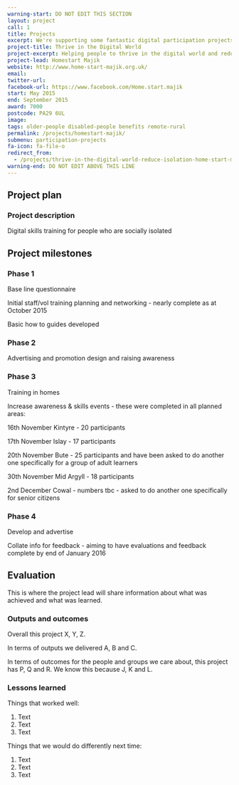 ```yaml
---
warning-start: DO NOT EDIT THIS SECTION
layout: project
call: 1
title: Projects
excerpt: We're supporting some fantastic digital participation projects. Here are their stories.
project-title: Thrive in the Digital World
project-excerpt: Helping people to thrive in the digital world and reducing social isolation
project-lead: Homestart Majik
website: http://www.home-start-majik.org.uk/
email:
twitter-url:
facebook-url: https://www.facebook.com/Home.start.majik
start: May 2015
end: September 2015
award: 7000
postcode: PA29 6UL
image:
tags: older-people disabled-people benefits remote-rural
permalink: /projects/homestart-majik/
submenu: participation-projects
fa-icon: fa-file-o
redirect_from:
  - /projects/thrive-in-the-digital-world-reduce-isolation-home-start-majik
warning-end: DO NOT EDIT ABOVE THIS LINE
---
```


## Project plan

### Project description

Digital skills training for people who are socially isolated

## Project milestones

### Phase 1

Base line questionnaire

Initial staff/vol training planning and networking - nearly complete as at October 2015

Basic how to guides developed

### Phase 2

Advertising and promotion design and raising awareness

### Phase 3

Training in homes

Increase awareness  & skills events - these were completed in all planned areas:

16th November Kintyre - 20 participants

17th November Islay - 17 participants

20th November Bute - 25 participants and have been asked to do another one specifically for a group of adult learners

30th November Mid Argyll - 18 participants

2nd December  Cowal - numbers tbc - asked to do another one specifically for senior citizens

### Phase 4

Develop and advertise

Collate info for feedback - aiming to have evaluations and feedback complete by end of January 2016


## Evaluation

This is where the project lead will share information about what was achieved and what was learned.

### Outputs and outcomes

Overall this project X, Y, Z.

In terms of outputs we delivered A, B and C.

In terms of outcomes for the people and groups we care about, this project has P, Q and R. We know this because J, K and L.

### Lessons learned

Things that worked well:

1. Text
2. Text
3. Text

Things that we would do differently next time:

1. Text
2. Text
3. Text
